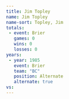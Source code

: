 ```yaml
---
title: Jim Topley
name: Jim Topley
name-sort: Topley, Jim
totals:
 - event: Brier
   games: 0
   wins: 0
   losses: 0
years:
 - year: 1985
   event: Brier
   team: "BC"
   position: Alternate
   alternate: true
vs:
---
```

